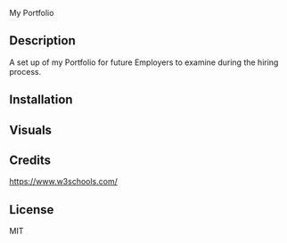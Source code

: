 My Portfolio

## Description
A set up of my Portfolio for future Employers to examine during the hiring process.

## Installation 


## Visuals 


## Credits 
https://www.w3schools.com/

## License
MIT
